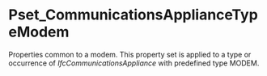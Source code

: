 # Pset_CommunicationsApplianceTypeModem

Properties common to a modem. This property set is applied to a type or occurrence of _IfcCommunicationsAppliance_ with predefined type MODEM.
<!-- end of short definition -->

